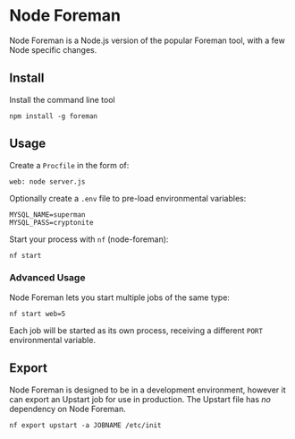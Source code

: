 # Node Foreman

Node Foreman is a Node.js version of the popular Foreman tool,
with a few Node specific changes.

## Install

Install the command line tool

    npm install -g foreman

## Usage

Create a `Procfile` in the form of:
    
    web: node server.js

Optionally create a `.env` file to pre-load environmental variables:

    MYSQL_NAME=superman
    MYSQL_PASS=cryptonite

Start your process with `nf` (node-foreman):

    nf start

### Advanced Usage

Node Foreman lets you start multiple jobs of the same type:

    nf start web=5

Each job will be started as its own process, receiving a different `PORT`
environmental variable.

## Export

Node Foreman is designed to be in a development environment,
however it can export an Upstart job for use in production.
The Upstart file has _no_ dependency on Node Foreman.

    nf export upstart -a JOBNAME /etc/init


